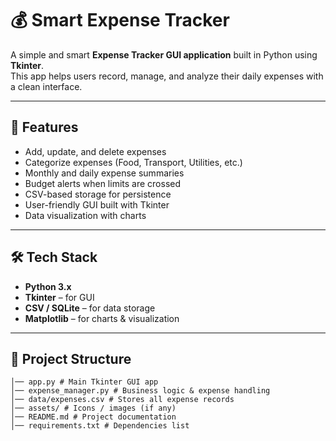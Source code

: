 # 💰 Smart Expense Tracker

A simple and smart **Expense Tracker GUI application** built in Python using **Tkinter**.  
This app helps users record, manage, and analyze their daily expenses with a clean interface.

---

## 🚀 Features
- Add, update, and delete expenses  
- Categorize expenses (Food, Transport, Utilities, etc.)  
- Monthly and daily expense summaries  
- Budget alerts when limits are crossed  
- CSV-based storage for persistence  
- User-friendly GUI built with Tkinter  
- Data visualization with charts  

---

## 🛠️ Tech Stack
- **Python 3.x**  
- **Tkinter** – for GUI  
- **CSV / SQLite** – for data storage  
- **Matplotlib** – for charts & visualization  

---

## 📂 Project Structure
```text
│── app.py # Main Tkinter GUI app
│── expense_manager.py # Business logic & expense handling
│── data/expenses.csv # Stores all expense records
│── assets/ # Icons / images (if any)
│── README.md # Project documentation
│── requirements.txt # Dependencies list
